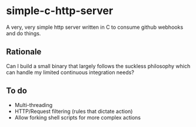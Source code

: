 # simple-c-http-server
A very, very simple http server written in C to consume github webhooks and do things.

## Rationale
Can I build a small binary that largely follows the suckless philosophy which can handle my limited continuous integration needs?

## To do
- Multi-threading
- HTTP/Request filtering (rules that dictate action)
- Allow forking shell scripts for more complex actions
